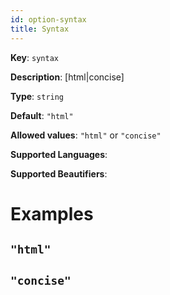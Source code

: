 ```yaml
---
id: option-syntax
title: Syntax
---
```

**Key**: `syntax`

**Description**: [html|concise]

**Type**: `string`

**Default**: `"html"`

**Allowed values**: `"html"` or `"concise"`

**Supported Languages**: 

**Supported Beautifiers**: 

# Examples
## `"html"`
## `"concise"`